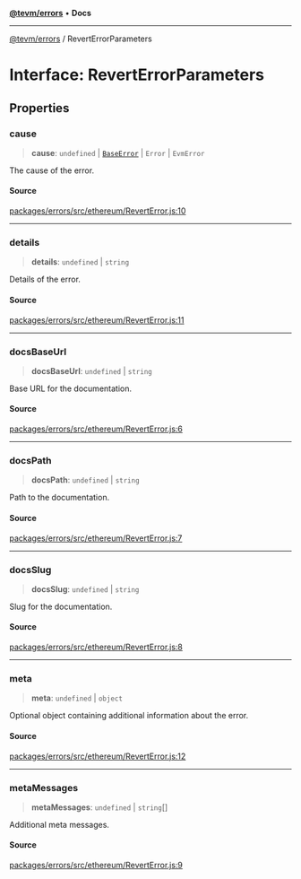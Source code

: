 [**@tevm/errors**](../README.md) • **Docs**

***

[@tevm/errors](../globals.md) / RevertErrorParameters

# Interface: RevertErrorParameters

## Properties

### cause

> **cause**: `undefined` \| [`BaseError`](../classes/BaseError.md) \| `Error` \| `EvmError`

The cause of the error.

#### Source

[packages/errors/src/ethereum/RevertError.js:10](https://github.com/evmts/tevm-monorepo/blob/main/packages/errors/src/ethereum/RevertError.js#L10)

***

### details

> **details**: `undefined` \| `string`

Details of the error.

#### Source

[packages/errors/src/ethereum/RevertError.js:11](https://github.com/evmts/tevm-monorepo/blob/main/packages/errors/src/ethereum/RevertError.js#L11)

***

### docsBaseUrl

> **docsBaseUrl**: `undefined` \| `string`

Base URL for the documentation.

#### Source

[packages/errors/src/ethereum/RevertError.js:6](https://github.com/evmts/tevm-monorepo/blob/main/packages/errors/src/ethereum/RevertError.js#L6)

***

### docsPath

> **docsPath**: `undefined` \| `string`

Path to the documentation.

#### Source

[packages/errors/src/ethereum/RevertError.js:7](https://github.com/evmts/tevm-monorepo/blob/main/packages/errors/src/ethereum/RevertError.js#L7)

***

### docsSlug

> **docsSlug**: `undefined` \| `string`

Slug for the documentation.

#### Source

[packages/errors/src/ethereum/RevertError.js:8](https://github.com/evmts/tevm-monorepo/blob/main/packages/errors/src/ethereum/RevertError.js#L8)

***

### meta

> **meta**: `undefined` \| `object`

Optional object containing additional information about the error.

#### Source

[packages/errors/src/ethereum/RevertError.js:12](https://github.com/evmts/tevm-monorepo/blob/main/packages/errors/src/ethereum/RevertError.js#L12)

***

### metaMessages

> **metaMessages**: `undefined` \| `string`[]

Additional meta messages.

#### Source

[packages/errors/src/ethereum/RevertError.js:9](https://github.com/evmts/tevm-monorepo/blob/main/packages/errors/src/ethereum/RevertError.js#L9)
